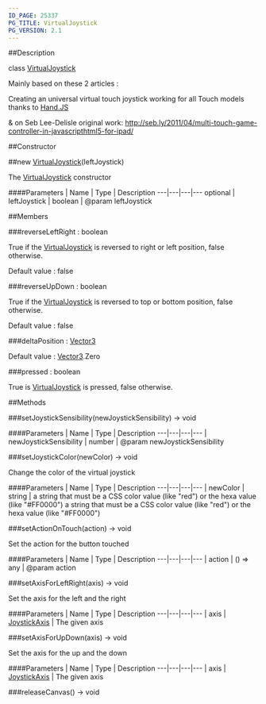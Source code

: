```yaml
---
ID_PAGE: 25337
PG_TITLE: VirtualJoystick
PG_VERSION: 2.1
---
```

##Description

class [VirtualJoystick](/classes/2.2/VirtualJoystick)

Mainly based on these 2 articles :

Creating an universal virtual touch joystick working for all Touch models thanks to [Hand.JS](http://blogs.msdn.com/b/davrous/archive/2013/02/22/creating-an-universal-virtual-touch-joystick-working-for-all-touch-models-thanks-to-hand-js.aspx)

& on Seb Lee-Delisle original work: http://seb.ly/2011/04/multi-touch-game-controller-in-javascripthtml5-for-ipad/

##Constructor

##new [VirtualJoystick](/classes/2.2/VirtualJoystick)(leftJoystick)

The [VirtualJoystick](/classes/2.2/VirtualJoystick) constructor

####Parameters
 | Name | Type | Description
---|---|---|---
optional | leftJoystick | boolean |  @param leftJoystick

##Members

###reverseLeftRight : boolean

True if the [VirtualJoystick](/classes/2.2/VirtualJoystick) is reversed to right or left position, false otherwise.

Default value : false

###reverseUpDown : boolean

True if the [VirtualJoystick](/classes/2.2/VirtualJoystick) is reversed to top or bottom position, false otherwise.

Default value : false

###deltaPosition : [Vector3](/classes/2.2/Vector3)

Default value : [Vector3](/classes/2.2/Vector3).Zero

###pressed : boolean

True is [VirtualJoystick](/classes/2.2/VirtualJoystick) is pressed, false otherwise.

##Methods

###setJoystickSensibility(newJoystickSensibility) &rarr; void



####Parameters
 | Name | Type | Description
---|---|---|---
 | newJoystickSensibility | number |  @param newJoystickSensibility

###setJoystickColor(newColor) &rarr; void

Change the color of the virtual joystick

####Parameters
 | Name | Type | Description
---|---|---|---
 | newColor | string |  a string that must be a CSS color value (like "red") or the hexa value (like "#FF0000") a string that must be a CSS color value (like &quot;red&quot;) or the hexa value (like &quot;#FF0000&quot;)

###setActionOnTouch(action) &rarr; void

Set the action for the button touched

####Parameters
 | Name | Type | Description
---|---|---|---
 | action | () =&gt; any |  @param action

###setAxisForLeftRight(axis) &rarr; void

Set the axis for the left and the right

####Parameters
 | Name | Type | Description
---|---|---|---
 | axis | [JoystickAxis](/classes/2.2/JoystickAxis) |  The given axis

###setAxisForUpDown(axis) &rarr; void

Set the axis for the up and the down

####Parameters
 | Name | Type | Description
---|---|---|---
 | axis | [JoystickAxis](/classes/2.2/JoystickAxis) |  The given axis

###releaseCanvas() &rarr; void


